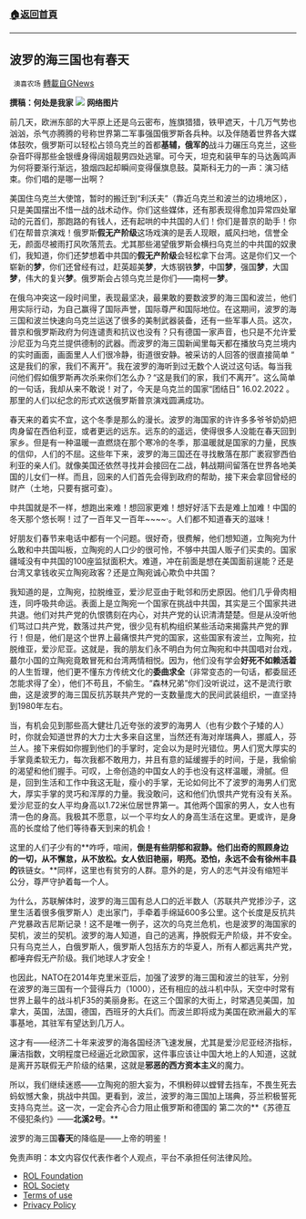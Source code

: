 ###  [:house:返回首頁](https://github.com/ourhimalayas/txt)
---


## 波罗的海三国也有春天
` 澳喜农场` [轉載自GNews](https://gnews.org/zh-hans/2021565/)

**撰稿：何处是我家**
![](https://lh6.googleusercontent.com/E_kYAU8GMVYjEakLbC7UnHwvoesSjZUo2C9P6Knnvd1QTosB3xw8jexCG2fyWxhJi_TWlHFeAHhh09M6DiBbWCUu8cpKB0GyQbuubqBurarmYW45WjqM9grY17AgrpduuYCDpdWu)
**网络图片**

前几天，欧洲东部的大平原上还是乌云密布，旌旗猎猎，铁甲遮天，十几万气势也汹汹，杀气亦腾腾的号称世界第二军事强国俄罗斯各兵种。以及伴随着世界各大媒体鼓吹，俄罗斯可以轻松占领乌克兰的首都**基辅，俄军的**战斗力碾压乌克兰，这些杂音吓得那些金银缠身得阔姐靓男四处逃窜。可今天，坦克和装甲车的马达轰鸣声为何将要渐行渐远，狼烟四起却瞬间变得偃旗息鼓。莫斯科无力的一声：演习结束。你们唱的是哪一出啊？

美国住乌克兰大使馆，暂时的搬迁到“利沃夫”（靠近乌克兰和波兰的边境地区），只是美国摆出不惜一战的战术动作。你们这些媒体，还有那表现得愈加异常四处窜动的元首们，那跑路的有钱人，还有起哄的中共国的人们！你们是普京的助手！你们在帮普京演戏！俄罗斯**假无产阶级**这场戏演的是丢人现眼，威风扫地，信誉全无，颜面尽被雨打风吹落荒去。尤其那些渴望俄罗斯会横扫乌克兰的中共国的奴隶们，我知道，你们还梦想着中共国的**假无产阶级**会轻松拿下台湾。这是你们又一个崭新的**梦**，你们还曾经有过，赶英超美**梦**，大炼钢铁**梦**，中国**梦**，强国**梦**，大国**梦**，伟大的复兴**梦**。俄罗斯会占领乌克兰是你们——南柯一**梦**。

在俄乌冲突这一段时间里，表现最坚决，最果敢的要数波罗的海三国和波兰，他们用实际行动，为自己赢得了国际声誉，国际尊严和国际地位。在这期间，波罗的海三国和波兰快速向乌克兰运送了很多的美制武器装备，还有一些军事人员。这次，普京和俄罗斯政府为何连谴责和抗议也没有？只有德国一家声音，也只是不允许爱沙尼亚为乌克兰提供德制的武器。而波罗的海三国新闻里每天都在播放乌克兰境内的实时画面，画面里人人们很冷静，街道很安静。被采访的人回答的很直接简单 “ 这是我们的家，我们不离开”。我在波罗的海听到过无数个人说过这句话。每当我问他们假如俄罗斯再次杀来你们怎么办？“这是我们的家，我们不离开”。这么简单的一句话，我却从来不敢说！对了，今天是乌克兰的国家“团结日” 16.02.2022 。那里的人们以纪念的形式欢送俄罗斯普京演戏圆满成功。

春天来的着实不宜，这个冬季是那么的漫长。波罗的海国家的许许多多爷爷奶奶把肉身留在西伯利亚，或者更远的远东。远东的的遥远，使得很多人没能在春天回到家乡。但是有一种温暖一直燃烧在那个寒冷的冬季，那温暖就是国家的力量，民族的信仰，人们的不屈。这些年下来，波罗的海三国还在寻找散落在那广袤寂寥西伯利亚的亲人们。就像美国还依然寻找并会接回在二战，韩战期间留落在世界各地美国的儿女们一样。而且，回来的人们首先会得到政府的帮助，接下来会拿回曾经的财产（土地，只要有据可查）。

中共国就是不一样，想跑出来难！想回家更难！想好好活下去是难上加难！中国的冬天那个悠长啊！过了一百年又一百年~~~~·。人们都不知道春天的滋味！

好朋友们春节来电话中都有一个问题。很好奇，很费解，他们想知道，立陶宛为什么敢和中共国叫板，立陶宛的人口少的很可怜，不够中共国人贩子们买卖的。国家疆域没有中共国的100座监狱面积大。难道，冲在前面是想在美国面前逞能？还是台湾又拿钱收买立陶宛政客？还是立陶宛诚心欺负中共国？

我知道的是，立陶宛，拉脱维亚，爱沙尼亚由于毗邻和历史原因。他们几乎骨肉相连，同呼吸共命运。表面上是立陶宛一个国家在挑战中共国，其实是三个国家共进共退。他们对共产党的仇恨镌刻在内心，对共产党的认识清清楚楚。但是从没听他们骂过口共产党，数落过共产党，很少见有机构组织某些活动来揭露共产党的罪行！但是，他们是这个世界上最痛恨共产党的国家，这些国家有波兰，立陶宛，拉脱维亚，爱沙尼亚。这就是，我的朋友们永不明白为何立陶宛和中共国唱对台戏，蕞尔小国的立陶宛竟敢冒死和台湾两情相悦。因为，他们没有学会**好死不如赖活着**的人生哲理，他们更不懂东方传统文化的**委曲求全**（非常变态的一句话，都委屈还怎能求得了全），他们不苟且，不偷生。“森林兄弟”你们没听说过，这不是流行歌曲，这是波罗的海三国反抗苏联共产党的一支数量庞大的民间武装组织，一直坚持到1980年左右。

当，有机会见到那些高大健壮几近夸张的波罗的海男人（也有少数个子矮的人）时，你就会知道世界的大力士大多来自这里，当然还有海对岸瑞典人，挪威人，芬兰人。接下来假如你握到他们的手掌时，定会以为是时光错位。男人们宽大厚实的手掌竟柔软无力，每次我都不敢用力，并且有意的延缓握手的时间，于是，我偷偷的渴望和他们握手。可叹，上帝创造的中国女人的手也没有这样温暖，滑腻。但是，回到生活和工作中我这无耻，瘦小的手掌，无论如何比不了波罗的海男人们宽大，厚实手掌的灵巧和浑厚的力量。我没敢问，这和他们仇恨共产党有没有关系。爱沙尼亚的女人平均身高以1.72米位居世界第一。其他两个国家的男人，女人也有清一色的身高。我极其不愿意，以一个平均女人的身高生活在这里。更或许，是身高的长度给了他们等待春天到来的机会！

这里的人们子少有的**咋呼，喧闹，**倒是有些阴郁和寂静。他们出奇的照顾身边的一切，从不懈怠，从不放松。女人依旧艳丽，明亮。恐怕，永远不会有徐州丰县的**铁链女。**同样，这里也有贫穷的人群。意外的是，穷人的志气并没有缩短半公分，尊严守护着每一个人。

为什么，苏联解体时，波罗的海三国有总人口的近半数人（苏联共产党掺沙子，这里生活着很多俄罗斯人）走出家门，手牵着手绵延600多公里。这个长度是反抗共产党暴政吉尼斯记录！这不是唯一例子，这次的乌克兰危机，也是波罗的海国家的契机，波兰的契机。波罗的海人知道，自己的逃离，挣脱假无产阶级，并不安全。只有乌克兰人，白俄罗斯人，俄罗斯人包括东方的华夏人，所有人都远离共产党，都唾弃假无产阶级。我们地球人才安全！

也因此，NATO在2014年克里米亚后，加强了波罗的海三国和波兰的驻军，分别在波罗的海三国有一个营得兵力（1000），还有相应的战斗机中队，天空中时常有世界上最牛的战斗机F35的美丽身影。在这三个国家的大街上，时常遇见美国，加拿大，英国，法国，德国，西班牙的大兵们。而波兰即将成为美国在欧洲最大的军事基地，其驻军有望达到几万人。

这才有——经济二十年来波罗的海各国经济飞速发展，尤其是爱沙尼亚经济指标，廉洁指数，文明程度已经逼近北欧国家，这件事应该让中国大地上的人知道，这就是离开苏联假无产阶级的结果，这就是**邪恶的西方资本主义**的魔力。

所以，我们继续迷惑——立陶宛的胆大妄为，不惧粉碎以螳臂去挡车，不畏生死去蚂蚁憾大象，挑战中共国。更看到，波兰，波罗的海三国加上瑞典，芬兰积极誓死支持乌克兰。这一次，一定会齐心合力阻止俄罗斯和德国的 第二次的**《苏德互不侵犯条约》——**北溪2号**。**

波罗的海三国**春天**的降临是——上帝的明鉴！

 

免责声明：本文内容仅代表作者个人观点，平台不承担任何法律风险。

- [ROL Foundation](https://rolfoundation.org/)
- [ROL Society](https://rolsociety.org/)
- [Terms of use](https://gnews.org/terms-of-use-3/)
- [Privacy Policy](https://gnews.org/privacy-policy/)
